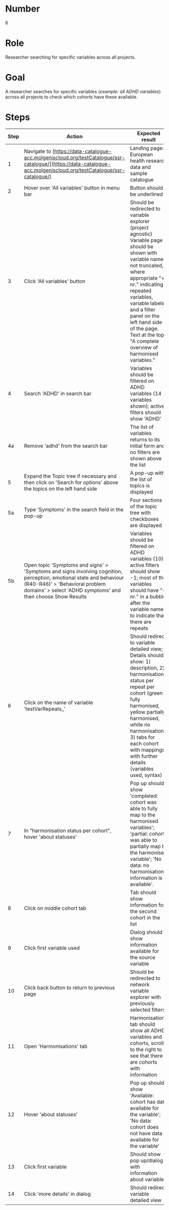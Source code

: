 # Number

6

# Role

Researcher searching for specific variables across all projects.

# Goal

A researcher searches for specific variables (*example: all ADHD variables*) across all projects to check which cohorts have these available.

# Steps

| Step | Action | Expected result | Github bug/issue | Playwright test |
| -----| -------| ----------------| -----------------| ----------------|
| 1 | Navigate to [https://data-catalogue-acc.molgeniscloud.org/testCatalogue/ssr-catalogue/](https://data-catalogue-acc.molgeniscloud.org/testCatalogue/ssr-catalogue/) | Landing page: European health research data and sample catalogue| | |
| 2 | Hover over 'All variables' button in menu bar | Button should be underlined | | |
| 3 | Click 'All variables' button | Should be redirected to  variable explorer (project agnostic) Variable page should be shown with variable names not truncated, where appropriate "+ nr." indicating repeated variables, variable labels and a filter panel on the left hand side of the page. Text at the top: "A complete overview of harmonised variables."| | |
| 4 | Search 'ADHD' in search bar | Variables should be filtered on ADHD variables (14 variables shown); active filters should show 'ADHD' | | |
| 4a| Remove 'adhd' from the search bar | The list of variables returns to its initial form and no filters are shown above the list | | |
| 5 | Expand the Topic tree if necessary and then click on 'Search for options' above the topics on the left hand side | A pop-up with the list of topics is displayed | | |
| 5a| Type 'Symptoms' in the search field in the pop-up | Four sections of the topic tree with checkboxes are displayed | | |
| 5b| Open topic 'Symptoms and signs' > 'Symptoms and signs involving cognition, perception, emotional state and behaviour (R40-R46)' > 'Behavioral problem domains' > select 'ADHD symptoms' and then choose Show Results | Variables should be filtered on ADHD variables (10); active filters should show -1; most of the variables should have "+ nr." in a bubble after the variable name to indicate that there are repeats | | |
| 6 |Click on the name of variable 'testVarRepeats_'| Should redirect to variable detailed view; Details should show: 1) description, 2) harmonisation status per repeat per cohort (green fully harmonised, yellow partially harmonised, white no harmonisation), 3) tabs for each cohort with mappings, with further details (variables used, syntax) | | |
| 7 | In "harmonisation status per cohort", hover 'about statuses' | Pop up should show 'completed: cohort was able to fully map to the harmonised variables'; 'partial: cohort was able to partially map to the harmonised variable'; 'No data: no harmonisation information is available'. | | |
| 8 | Click on middle cohort tab | Tab should show information for the second cohort in the list | | |
| 9 | Click first variable used | Dialog should show information available for the source variable | | |
| 10 | Click back button to return to previous page | Should be redirected to network variable explorer with previously selected filters | | |
| 11 | Open 'Harmonisations' tab | Harmonisations tab should show all ADHD variables and cohorts, scroll to the right to see that there are cohorts with information | | |
| 12 | Hover 'about statuses' | Pop up should show 'Available: cohort has data available for the variable'; 'No data: cohort does not have data available for the variable'| | |
| 13 | Click first variable| Should show pop up/dialog with information about variable | | |
| 14 | Click 'more details' in dialog| Should redirect variable detailed view | | |
